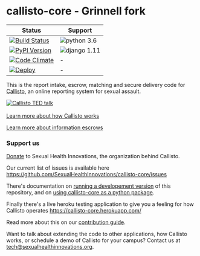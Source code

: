 # callisto-core - Grinnell fork

| Status | Support |
| --- | --- |
| [![Build Status][build-image]][build-url] | ![python 3.6][python36] |
| [![PyPI Version][pypi-image]][pypi-url] | ![django 1.11][django111] |
| [![Code Climate](https://api.codeclimate.com/v1/badges/eed2b78a9c9cbf80e7af/maintainability)](https://codeclimate.com/github/project-callisto/callisto-core/maintainability) | - |
| [![Deploy](https://www.herokucdn.com/deploy/button.svg)](https://dashboard.heroku.com/new?template=https://github.com/project-callisto/callisto-core/&env\[DJANGO_SETTINGS_MODULE\]=callisto_core.utils.settings_live) | - |

[build-image]: https://travis-ci.org/project-callisto/callisto-core.svg?branch=master
[build-url]: https://travis-ci.org/project-callisto/callisto-core

[pypi-image]: https://img.shields.io/pypi/v/callisto-core.svg
[pypi-url]: https://pypi.python.org/pypi/callisto-core

[climate-image]:https://codeclimate.com/github/project-callisto/callisto-core/badges/gpa.svg
[climate-url]:https://codeclimate.com/github/project-callisto/callisto-core

[python36]: https://img.shields.io/badge/python-3.6-green.svg
[django111]: https://img.shields.io/badge/django-1.11-yellowgreen.svg

This is the report intake, escrow, matching and secure delivery code for [Callisto](https://www.projectcallisto.org), an online reporting system for sexual assault.

<a href="https://www.ted.com/talks/jessica_ladd_the_reporting_system_that_sexual_assault_survivors_want?language=en" target="_blank"> <img src="https://raw.githubusercontent.com/project-callisto/callisto-core/master/assets/ted-video-still.png" alt="Callisto TED talk"><br/><br/>Learn more about how Callisto works</a>

<a href="https://www.youtube.com/watch?v=mYV6_OaZeEs" target="_blank">Learn more about information escrows</a>

### Support us

[Donate](https://www.projectcallisto.org/donate/) to Sexual Health Innovations, the organization behind Callisto.

Our current list of issues is available here https://github.com/SexualHealthInnovations/callisto-core/issues

There's documentation on [running a developement version](https://github.com/SexualHealthInnovations/callisto-core/blob/master/docs/DEVELOPEMENT.md) of this repository, and on [using callisto-core as a python package](https://github.com/SexualHealthInnovations/callisto-core/blob/master/docs/USAGE.md).

Finally there's a live heroku testing application to give you a feeling for how Callisto operates https://callisto-core.herokuapp.com/

Read more about this on our [contribution guide](https://github.com/SexualHealthInnovations/callisto-core/blob/master/docs/CONTRIBUTING.md).

Want to talk about extending the code to other applications, how Callisto works, or schedule a demo of Callisto for your campus? Contact us at [tech@sexualhealthinnovations.org](mailto:tech@sexualhealthinnovations.org).
